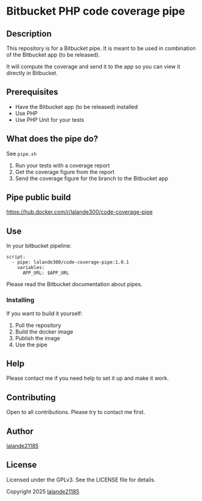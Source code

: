 # Bitbucket PHP code coverage pipe

## Description
This repository is for a Bitbucket pipe. It is meant to be used in combination of 
the Bitbucket app (to be released).

It will compute the coverage and send it to the app so you can view it directly in Bitbucket.

## Prerequisites

- Have the Bitbucket app (to be released) installed
- Use PHP
- Use PHP Unit for your tests

## What does the pipe do?

See `pipe.sh`

1. Run your tests with a coverage report
2. Get the coverage figure from the report
3. Send the coverage figure for the branch to the Bitbucket app

## Pipe public build

https://hub.docker.com/r/lalande300/code-coverage-pipe

## Use

In your bitbucket pipeline:

```
script:
  - pipe: lalande300/code-coverage-pipe:1.0.1
    variables:
      APP_URL: $APP_URL
```

Please read the Bitbucket documentation about pipes.

### Installing

If you want to build it yourself:

1. Pull the repository
2. Build the docker image
3. Publish the image
4. Use the pipe

## Help

Please contact me if you need help to set it up and make it work.

## Contributing

Open to all contributions. Please try to contact me first.

## Author

[lalande21185](https://github.com/lalande21185)

## License

Licensed under the GPLv3. See the LICENSE file for details.

Copyright 2025 [lalande21185](https://github.com/lalande21185)